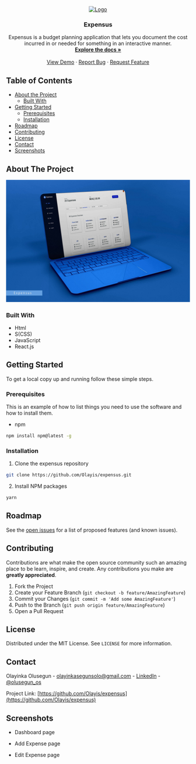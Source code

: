 <!-- PROJECT LOGO -->
<br />
<p align="center">
  <a href="https://github.com/Olayis/expensus">
    <img src="public/favicon.ico" alt="Logo" width="80" height="80">
  </a>

  <h3 align="center">Expensus</h3>

  <p align="center">
    Expensus is a budget planning application that lets you document the cost incurred in or needed for something in an interactive manner.
    <br />
    <a href="https://github.com/Olayis/expensus"><strong>Explore the docs »</strong></a>
    <br />
    <br />
    <a href="https://github.com/Olayis/expensus">View Demo</a>
    ·
    <a href="https://github.com/Olayis/expensus/issues">Report Bug</a>
    ·
    <a href="https://github.com/Olayis/expensus/issues">Request Feature</a>
  </p>
</p>



<!-- TABLE OF CONTENTS -->
## Table of Contents

* [About the Project](#about-the-project)
  * [Built With](#built-with)
* [Getting Started](#getting-started)
  * [Prerequisites](#prerequisites)
  * [Installation](#installation)
* [Roadmap](#roadmap)
* [Contributing](#contributing)
* [License](#license)
* [Contact](#contact)
* [Screenshots](#screenshots)



<!-- ABOUT THE PROJECT -->
## About The Project

<img src="public/img/screenshot.jpg" alt="Screenshot" style="max-width: 100%; height: auto;">


### Built With

* Html
* S(CSS)
* JavaScript
* React.js



<!-- GETTING STARTED -->
## Getting Started

To get a local copy up and running follow these simple steps.

### Prerequisites

This is an example of how to list things you need to use the software and how to install them.
* npm
```sh
npm install npm@latest -g
```

### Installation
 
1. Clone the expensus repository
```sh
git clone https://github.com/Olayis/expensus.git
```
2. Install NPM packages
```sh
yarn
```

<!-- ROADMAP -->
## Roadmap

See the [open issues](https://github.com/Olayis/expensus/issues) for a list of proposed features (and known issues).


<!-- CONTRIBUTING -->
## Contributing

Contributions are what make the open source community such an amazing place to be learn, inspire, and create. Any contributions you make are **greatly appreciated**.

1. Fork the Project
2. Create your Feature Branch (`git checkout -b feature/AmazingFeature`)
3. Commit your Changes (`git commit -m 'Add some AmazingFeature'`)
4. Push to the Branch (`git push origin feature/AmazingFeature`)
5. Open a Pull Request



<!-- LICENSE -->
## License

Distributed under the MIT License. See `LICENSE` for more information.



<!-- CONTACT -->
## Contact

Olayinka Olusegun - olayinkasegunsolo@gmail.com - [LinkedIn](https://linkedin.com/in/olusegun-olayinka) - [@olusegun_os](https://twitter.com/olusegun_os)

Project Link: [https://github.com/Olayis/expensus](https://github.com/Olayis/expensus)


[linkedin-url]: https://linkedin.com/in/othneildrew

## Screenshots
* Dashboard page

* Add Expense page

* Edit Expense page
